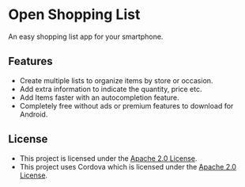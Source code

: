 # Open Shopping List
An easy shopping list app for your smartphone.

## Features
* Create multiple lists to organize items by store or occasion.
* Add extra information to indicate the quantity, price etc.
* Add Items faster with an autocompletion feature.
* Completely free without ads or premium features to download for Android.

## License
* This project is licensed under the [Apache 2.0 License](https://www.apache.org/licenses/LICENSE-2.0).
* This project uses Cordova which is licensed under the [Apache 2.0 License](https://www.apache.org/licenses/LICENSE-2.0).

